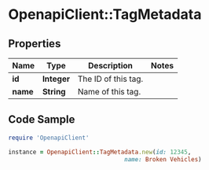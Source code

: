 # OpenapiClient::TagMetadata

## Properties
Name | Type | Description | Notes
------------ | ------------- | ------------- | -------------
**id** | **Integer** | The ID of this tag. | 
**name** | **String** | Name of this tag. | 

## Code Sample

```ruby
require 'OpenapiClient'

instance = OpenapiClient::TagMetadata.new(id: 12345,
                                 name: Broken Vehicles)
```


